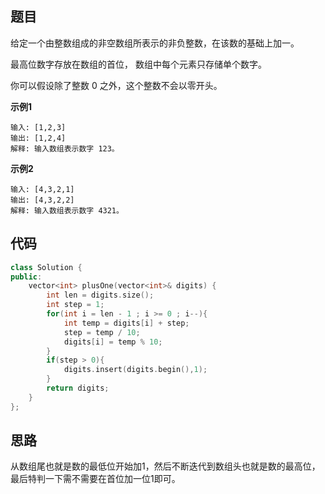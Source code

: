 ## 题目
给定一个由整数组成的非空数组所表示的非负整数，在该数的基础上加一。

最高位数字存放在数组的首位， 数组中每个元素只存储单个数字。

你可以假设除了整数 0 之外，这个整数不会以零开头。

**示例1**
```
输入: [1,2,3]
输出: [1,2,4]
解释: 输入数组表示数字 123。
```

**示例2**
```
输入: [4,3,2,1]
输出: [4,3,2,2]
解释: 输入数组表示数字 4321。
```

## 代码
```C++
class Solution {
public:
    vector<int> plusOne(vector<int>& digits) {
        int len = digits.size();
        int step = 1;
        for(int i = len - 1 ; i >= 0 ; i--){
            int temp = digits[i] + step;
            step = temp / 10;
            digits[i] = temp % 10; 
        }
        if(step > 0){
            digits.insert(digits.begin(),1);
        }
        return digits;
    }
};
```
## 思路

从数组尾也就是数的最低位开始加1，然后不断迭代到数组头也就是数的最高位，最后特判一下需不需要在首位加一位1即可。